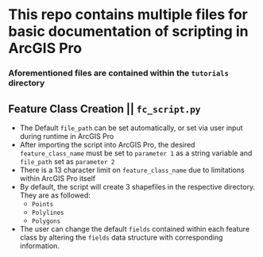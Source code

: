 # This repo contains multiple files for basic documentation of scripting in ArcGIS Pro

### Aforementioned files are contained within the `tutorials` directory

## Feature Class Creation || `fc_script.py`
* The Default `file_path` can be set automatically, or set via user input during runtime in ArcGIS Pro
* After importing the script into ArcGIS Pro, the desired `feature_class_name` must be set to `parameter 1` as a string variable and `file_path` set as `parameter 2`
* There is a 13 character limit on `feature_class_name` due to limitations within ArcGIS Pro itself
* By default, the script will create 3 shapefiles in the respective directory. They are as followed:
  * `Points`
  * `Polylines`
  * `Polygons`
* The user can change the default `fields` contained within each feature class by altering the `fields` data structure with corresponding information.